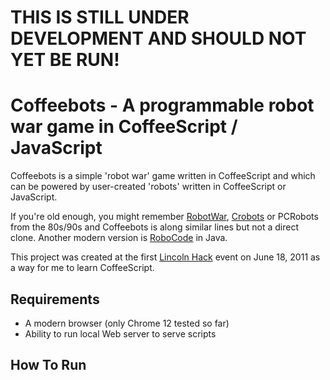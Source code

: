 # THIS IS STILL UNDER DEVELOPMENT AND SHOULD NOT YET BE RUN!

# Coffeebots - A programmable robot war game in CoffeeScript / JavaScript

Coffeebots is a simple 'robot war' game written in CoffeeScript and which can be powered by user-created 'robots' written in
CoffeeScript or JavaScript.

If you're old enough, you might remember [RobotWar](http://en.wikipedia.org/wiki/RobotWar), [Crobots](http://en.wikipedia.org/wiki/Crobots) or PCRobots from the 80s/90s and Coffeebots is along similar lines but not a direct clone. Another modern version is [RoboCode](http://en.wikipedia.org/wiki/RoboCode) in Java.

This project was created at the first [Lincoln Hack](http://ilinkoln.org/lincoln_hack) event on June 18, 2011 as a way for me to learn CoffeeScript.

## Requirements

* A modern browser (only Chrome 12 tested so far)
* Ability to run local Web server to serve scripts

## How To Run

